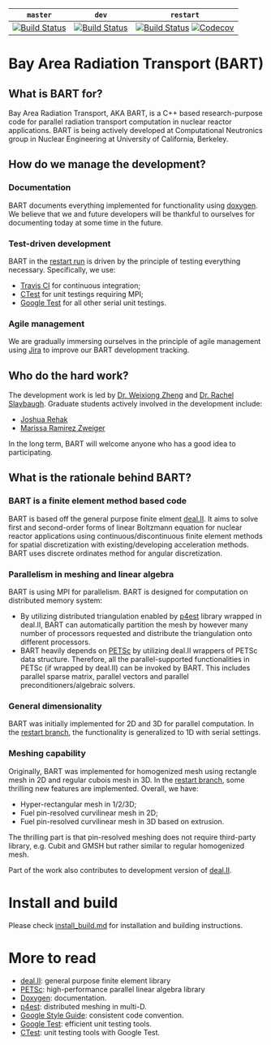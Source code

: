 | `master` | `dev` | `restart` |
|----------|-------|-----------|
|[![Build Status](https://travis-ci.org/SlaybaughLab/BART.svg?branch=master)](https://travis-ci.org/SlaybaughLab/BART)|[![Build Status](https://travis-ci.org/SlaybaughLab/BART.svg?branch=dev)](https://travis-ci.org/SlaybaughLab/BART)|[![Build Status](https://travis-ci.org/SlaybaughLab/BART.svg?branch=restart)](https://travis-ci.org/SlaybaughLab/BART)  [![Codecov](https://codecov.io/gh/SlaybaughLab/BART/branch/restart/graph/badge.svg)](https://codecov.io/gh/SlaybaughLab/BART/branch/restart)|



# Bay Area Radiation Transport (BART)
## What is BART for?
Bay Area Radiation Transport, AKA BART, is a C++ based research-purpose code for parallel radiation transport computation in nuclear reactor applications. BART is being actively developed at Computational Neutronics group in Nuclear Engineering at University of California, Berkeley.

## How do we manage the development?
### Documentation
BART documents everything implemented for functionality using [doxygen](http://www.stack.nl/~dimitri/doxygen/). We believe that we and future developers will be thankful to ourselves for documenting today at some time in the future. 

### Test-driven development
BART in the [restart run](https://github.com/SlaybaughLab/BART/tree/restart) is driven by the principle of testing everything necessary. Specifically, we use:
- [Travis CI](https://circleci.com/?utm_source=gnb&utm_medium=SEM&utm_campaign=SEM-gnb-400-Eng-ni&utm_content=SEM-gnb-400-Eng-ni-Travis_CI&gclid=Cj0KCQjwkpfWBRDZARIsAAfeXaqgCfU-RRPCdyxlvRTTGYw2qT31LlLfwIw_1OXVUw5gYvJSZhcHG9saAm_nEALw_wcB) for continuous integration;
- [CTest](https://cmake.org/Wiki/CMake/Testing_With_CTest) for unit testings requiring MPI;
- [Google Test](https://github.com/google/googletest) for all other serial unit testings.

### Agile management
We are gradually immersing ourselves in the principle of agile management using [Jira](https://www.atlassian.com/software/jira?aceid=&adposition=1t1&adgroup=9124375582&campaign=189421462&creative=256725234926&device=c&keyword=jira&matchtype=e&network=g&placement=&ds_kids=p19481846873&gclid=Cj0KCQjwkpfWBRDZARIsAAfeXarkxD2j0JPwTTaH07dxEy8nVbZgK7U_Uj8hDx7j2uyUBXl29zrtoQQaAshhEALw_wcB&gclsrc=aw.ds) to improve our BART development tracking.

## Who do the hard work?
The development work is led by [Dr. Weixiong Zheng](https://github.com/weixiong-zheng-berkeley/) and [Dr. Rachel Slaybaugh](https://github.com/rachelslaybaugh). Graduate students actively involved in the development include:
- [Joshua Rehak](https://github.com/jsrehak/)
- [Marissa Ramirez Zweiger](https://github.com/mzweig/)

In the long term, BART will welcome anyone who has a good idea to participating.

## What is the rationale behind BART?
### BART is a finite element method based code
BART is based off the general purpose finite elment [deal.II](http://www.dealii.org/). It aims to solve first and second-order forms of linear Boltzmann equation for nuclear reactor applications using continuous/discontinuous finite element methods for spatial discretization with existing/developing acceleration methods. BART uses discrete ordinates method for angular discretization. 

### Parallelism in meshing and linear algebra
BART is using MPI for parallelism. BART is designed for computation on distributed memory system:
- By utilizing distributed triangulation enabled by [p4est](https://www.mcs.anl.gov/petsc/) library wrapped in deal.II, BART can automatically partition the mesh by however many number of processors requested and distribute the triangulation onto different processors.
- BART heavily depends on [PETSc](https://www.mcs.anl.gov/petsc/) by utilizing deal.II wrappers of PETSc data structure. Therefore, all the parallel-supported functionalities in PETSc (if wrapped by deal.II) can be invoked by BART. This includes parallel sparse matrix, parallel vectors and parallel preconditioners/algebraic solvers.

### General dimensionality
BART was initially implemented for 2D and 3D for parallel computation. In the [restart branch](https://github.com/SlaybaughLab/BART/tree/restart), the functionality is generalized to 1D with serial settings.

### Meshing capability
Originally, BART was implemented for homogenized mesh using rectangle mesh in 2D and regular cubois mesh in 3D. In the [restart branch](https://github.com/SlaybaughLab/BART/tree/restart), some thrilling new features are implemented. Overall, we have:
- Hyper-rectangular mesh in 1/2/3D;
- Fuel pin-resolved curvilinear mesh in 2D;
- Fuel pin-resolved curvilinear mesh in 3D based on extrusion.

The thrilling part is that pin-resolved meshing does not require third-party library, e.g. Cubit and GMSH but rather similar to regular homogenized mesh.

Part of the work also contributes to development version of [deal.II](http://www.dealii.org/).

# Install and build
Please check [install_build.md](https://github.com/SlaybaughLab/BART/blob/master/install_build.md) for installation and building instructions.

# More to read
- [deal.II](http://www.dealii.org/): general purpose finite element library
- [PETSc](https://www.mcs.anl.gov/petsc/): high-performance parallel linear algebra library
- [Doxygen](http://www.stack.nl/~dimitri/doxygen/): documentation.
- [p4est](http://www.p4est.org/): distributed meshing in multi-D.
- [Google Style Guide](https://google.github.io/styleguide/cppguide.html): consistent code convention.
- [Google Test](https://github.com/google/googletest): efficient unit testing tools.
- [CTest](https://cmake.org/Wiki/CMake/Testing_With_CTest): unit testing tools  with Google Test.
